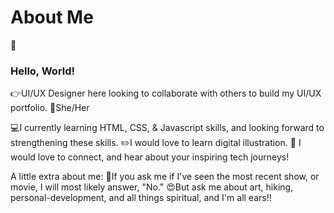 # About Me
:wave:<h3>Hello, World!</h3>

:point_right:UI/UX Designer here looking to collaborate with others to build my UI/UX portfolio.
:raising_hand:She/Her

:computer:I currently learning HTML, CSS, & Javascript skills, and looking forward to strengthening these skills.
:pencil2:I would love to learn digital illustration.
:yellow_heart: I would love to connect, and hear about your inspiring tech journeys!

A little extra about me:
:no_entry_sign:If you ask me if I've seen the most recent show, or movie, I will most likely answer, "No."
:heart_eyes:But ask me about art, hiking, personal-development, and all things spiritual, and I'm all ears!!
